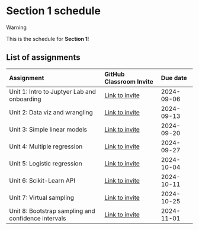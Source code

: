 # Section 1 schedule

> [!WARNING]  
> This is the schedule for **Section 1**!

## List of assignments

| **Assignment** | **GitHub Classroom Invite** | **Due date** |
|:--- |:--- |:--- |
| Unit 1: Intro to Juptyer Lab and onboarding | [Link to invite](https://classroom.github.com/a/NqDaPdY9) | 2024-09-06 |
| Unit 2: Data viz and wrangling | [Link to invite](https://classroom.github.com/a/iNNb_ijT) | 2024-09-13 |
| Unit 3: Simple linear models | [Link to invite](https://classroom.github.com/a/HFWHmy73) | 2024-09-20 |
| Unit 4: Multiple regression | [Link to invite](https://classroom.github.com/a/j6Lf7P4c) | 2024-09-27 |
| Unit 5: Logistic regression | [Link to invite](https://classroom.github.com/a/C7Rw5j6j) | 2024-10-04 |
| Unit 6: Scikit-Learn API | [Link to invite](https://classroom.github.com/a/448hnI4M) | 2024-10-11 |
| Unit 7: Virtual sampling | [Link to invite](https://classroom.github.com/a/KZr_-usU) | 2024-10-25 |
| Unit 8: Bootstrap sampling and confidence intervals | [Link to invite](https://classroom.github.com/a/c1ndoOQt) | 2024-11-01 |
<!-- start of comment
| Unit 9: Hypothesis testing | [Link to invite](https://classroom.github.com/a/-tFaiR53) | 2024-07-12 |
| Unit 10: Inference for regression | [Link to invite](https://classroom.github.com/a/CtoR5reg) | 2024-07-19 | 
| Unit 11: Decision trees | [Link to invite](https://classroom.github.com/a/5fc0cHlJ) | 2024-07-26 |
| Unit 12: Non-linear models | [Link to invite](https://classroom.github.com/a/NwFwYuKk) | 2024-08-02 |
| Unit 13: Evaluating model performance| [Link to invite](https://classroom.github.com/a/XrLKD54T) | 2023-08-07 |
end of comment -->
